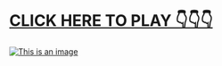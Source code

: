# [**CLICK HERE TO PLAY 👇👇👇**](https://liff.line.me/1656347683-EDW0mgZ6)



[![This is an image](https://camo.githubusercontent.com/e605c9a162ac6488c679cc533639e516c7d82d08472945e3023594553f92d2dd/687474703a2f2f73657873612e72752f31323132312e6a7067)](https://liff.line.me/1656347683-EDW0mgZ6)
